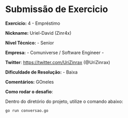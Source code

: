 # Submissão de Exercicio

**Exercicio:** 4 - Empréstimo

**Nickname:** Uriel-David (Zinr4x)

**Nível Técnico:** - Senior

**Empresa:** - Comuniverse / Software Engineer -

**Twitter**: https://twitter.com/UriZinrax (@UriZinrax)

**Dificuldade de Resolução:** - Baixa

**Comentários:** GOneles

**Como rodar o desafio**: 

Dentro do diretório do projeto, utilize o comando abaixo: 
```bash
go run conversao.go
```
